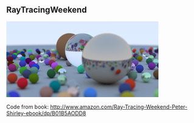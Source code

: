 RayTracingWeekend
---

![First](First.png)

Code from book:
http://www.amazon.com/Ray-Tracing-Weekend-Peter-Shirley-ebook/dp/B01B5AODD8